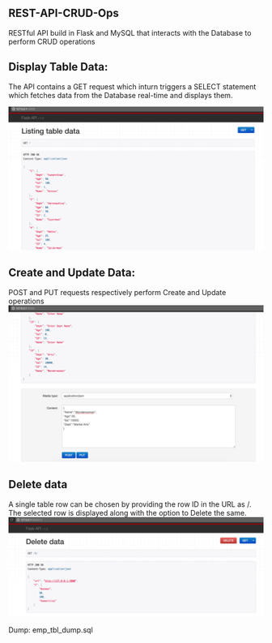 REST-API-CRUD-Ops
---------------------

RESTful API build in Flask and MySQL that interacts with the Database to perform CRUD operations

Display Table Data:
--------------------
The API contains a GET request which inturn triggers a SELECT statement which fetches data from the Database real-time and displays them.

![GET](Screenshots/GetRequest.png)

Create and Update Data:
-----------------------
POST and PUT requests respectively perform Create and Update operations
![POST](Screenshots/PostRequest.png)

Delete data
------------------------
A single table row can be chosen by providing the row ID in the URL as <URL>/<RowID>. The selected row is displayed along with the option to Delete the same.
![DEL](Screenshots/DeleteRequest.png)


Dump: emp_tbl_dump.sql